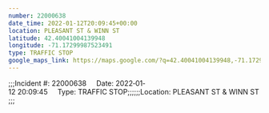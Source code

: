 ```yaml
---
number: 22000638
date_time: 2022-01-12T20:09:45+00:00
location: PLEASANT ST & WINN ST
latitude: 42.40041004139948
longitude: -71.17299987523491
type: TRAFFIC STOP
google_maps_link: https://maps.google.com/?q=42.40041004139948,-71.17299987523491
---
```


;;;Incident #: 22000638     Date: 2022‐01‐12 20:09:45     Type: TRAFFIC STOP;;;;;;Location: PLEASANT ST & WINN ST;;;
